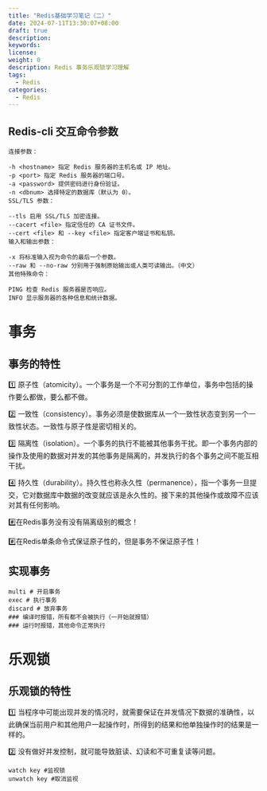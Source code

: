 ```yaml
---
title: "Redis基础学习笔记（二）"
date: 2024-07-11T13:30:07+08:00
draft: true
description:
keywords:
license:
weight: 0
description: Redis 事务乐观锁学习理解
tags:
  - Redis
categories:
  - Redis
---
```

<!--more-->

## Redis-cli 交互命令参数

```shell
连接参数：

-h <hostname> 指定 Redis 服务器的主机名或 IP 地址。
-p <port> 指定 Redis 服务器的端口号。
-a <password> 提供密码进行身份验证。
-n <dbnum> 选择特定的数据库（默认为 0）。
SSL/TLS 参数：

--tls 启用 SSL/TLS 加密连接。
--cacert <file> 指定信任的 CA 证书文件。
--cert <file> 和 --key <file> 指定客户端证书和私钥。
输入和输出参数：

-x 将标准输入视为命令的最后一个参数。
--raw 和 --no-raw 分别用于强制原始输出或人类可读输出。（中文）
其他特殊命令：

PING 检查 Redis 服务器是否响应。
INFO 显示服务器的各种信息和统计数据。
```

# 事务 

## 事务的特性

:one: 原子性（atomicity）。一个事务是一个不可分割的工作单位，事务中包括的操作要么都做，要么都不做。

:two: 一致性（consistency）。事务必须是使数据库从一个一致性状态变到另一个一致性状态。一致性与原子性是密切相关的。

:three: 隔离性（isolation）。一个事务的执行不能被其他事务干扰。即一个事务内部的操作及使用的数据对并发的其他事务是隔离的，并发执行的各个事务之间不能互相干扰。

:four: 持久性（durability）。持久性也称永久性（permanence），指一个事务一旦提交，它对数据库中数据的改变就应该是永久性的。接下来的其他操作或故障不应该对其有任何影响。

:hash:在Redis事务没有没有隔离级别的概念！

:hash:在Redis单条命令式保证原子性的，但是事务不保证原子性！

## 实现事务

```
multi # 开启事务
exec # 执行事务
discard # 放弃事务
### 编译时报错，所有都不会被执行（一开始就报错）
### 运行时报错，其他命令正常执行
```

# 乐观锁

## 乐观锁的特性

:one: 当程序中可能出现并发的情况时，就需要保证在并发情况下数据的准确性，以此确保当前用户和其他用户一起操作时，所得到的结果和他单独操作时的结果是一样的。

:two: 没有做好并发控制，就可能导致脏读、幻读和不可重复读等问题。



```
watch key #监视锁
unwatch key #取消监视
```

